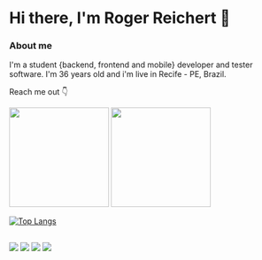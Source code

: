 # Hi there, I'm Roger Reichert 👋

### About me
I'm a student {backend, frontend and mobile} developer and tester software.
I'm 36 years old and i'm live in Recife - PE, Brazil.

Reach me out 👇

<div>
  <img height="180em" src="https://github-readme-stats.vercel.app/api?username=rogereichert&show_icons=true&theme=radical">
	<img height="180em" src="https://github-readme-stats.vercel.app/api/top-langs/?username=rogereichert&layout=compact&langs_count=16&theme=dracula">
</div>

[![Top Langs](https://github-readme-stats.vercel.app/api/top-langs/?username=anuraghazra&layout=pie)](https://github.com/anuraghazra/github-readme-stats)

##

<div>
	<a href="https://www.instagram.com/rogereichert" target="_blank"><img src="https://img.shields.io/badge/-Instagram-%23E4405F?style=for-the-badge&logo=instagram&logoColor=white" target="_blank"></a>
	<a href="https://www.linkedin.com/in/rogerhreichert" target="_blank"><img src="https://img.shields.io/badge/-LinkedIn-%230077B5?style=for-the-badge&logo=linkedin&logoColor=white" target="_blank"></a>
	<a href="mailto:rogereichert@gmail.com" target="_blank"><img src="https://img.shields.io/badge/-Gmail-%23333?style=for-the-badge&logo=gmail&logoColor=white" target="_blank"></a>
	<a href="https://discord.gg/rogereichert#3698" target="_blank"><img src="https://img.shields.io/badge/-Discord-7289DA?style=for-the-badge&logo=discord&logoColor=white" target="_blank"></a>
</div>





